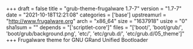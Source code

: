 +++
draft = false
title = "grub-theme-frugalware 1.7-7"
version = "1.7-7"
date = "2021-10-18T12:21:08"
categories = ['base']
upstreamurl = "http://www.frugalware.org"
arch = "x86_64"
size = "1637918"
usize = "0"
sha1sum = ""
depends = "['scriptlet-core']"
files = "['boot/', 'boot/grub/', 'boot/grub/background.png', 'etc/', 'etc/grub.d/', 'etc/grub.d/05_theme']"
+++
Frugalware theme for GNU GRand Unified Bootloader
